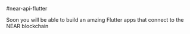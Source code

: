 #near-api-flutter

Soon you will be able to build an amzing Flutter apps that connect to the NEAR blockchain
